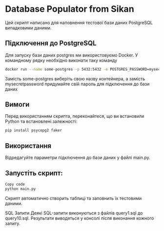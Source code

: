 # Database Populator from Sikan

Цей скрипт написано для наповнення тестової бази даних PostgreSQL випадковими даними.

## Підключення до PostgreSQL

Для запуску бази даних postgres ми використовуємо Docker. У командному рядку необхідно виконати таку команду


```bash
docker run --name some-postgres -p 5432:5432 -e POSTGRES_PASSWORD=mysecretpassword -d postgres
```

Замість some-postgres виберіть свою назву контейнера, а замість mysecretpassword придумайте свій пароль для підключення до бази даних

## Вимоги

Перед використанням скрипта, переконайтеся, що ви встановили Python та встановлені залежності:

```bash
pip install psycopg2 faker
```
## Використання
Відредагуйте параметри підключення до бази даних у файлі main.py.

## Запустіть скрипт:
```bash
Copy code
python main.py
```

Скрипт автоматично створить таблиці та заповнить їх тестовими даними.

SQL Запити
Деякі SQL-запити виконуються з файлів query1.sql до query10.sql. Результати виводяться у консолі після виконання кожного запиту.